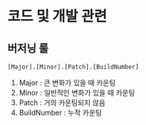 # 코드 및 개발 관련
## 버저닝 룰
`[Major].[Minor].[Patch].[BuildNumber]`

1. Major : 큰 변화가 있을 때 카운팅
2. Minor : 일반적인 변화가 있을 때 카운팅
3. Patch : 거의 카운팅되지 않음
4. BuildNumber : 누적 카운팅

